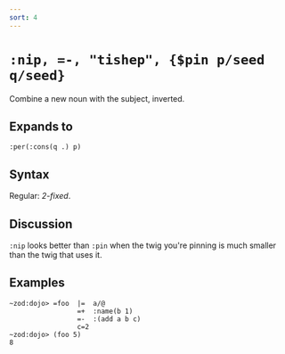 ```yaml
---
sort: 4
---
```


# `:nip, =-, "tishep", {$pin p/seed q/seed}`

Combine a new noun with the subject, inverted.

## Expands to

```
:per(:cons(q .) p)
```

## Syntax

Regular: *2-fixed*.

## Discussion

`:nip` looks better than `:pin` when the twig you're pinning 
is much smaller than the twig that uses it.

## Examples
 
```
~zod:dojo> =foo  |=  a/@
                 =+  :name(b 1)
                 =-  :(add a b c)
                 c=2 
~zod:dojo> (foo 5)
8
```
